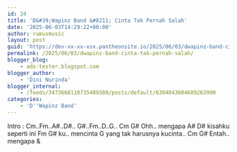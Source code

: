 ```yaml
---
id: 24
title: 'D&#39;Wapinz Band &#8211; Cinta Tak Pernah Salah'
date: '2025-06-03T14:29:22+00:00'
author: rumusmusic
layout: post
guid: 'https://dev-xx-xx-xsx.pantheonsite.io/2025/06/03/dwapinz-band-cinta-tak-pernah-salah/'
permalink: /2025/06/03/dwapinz-band-cinta-tak-pernah-salah/
blogger_blog:
    - ads-tester.blogspot.com
blogger_author:
    - 'Dini Nurinda'
blogger_internal:
    - /feeds/3473668110735409380/posts/default/6304843604689263990
categories:
    - 'D''Wapinz Band'
---
```


Intro : Cm..Fm..A#..D#.. G#..Fm..D..G.. Cm G# Ohh.. mengapa A# D# kisahku seperti ini Fm G# ku.. mencinta G yang tak harusnya kucinta.. Cm G# Entah.. mengapa &amp;